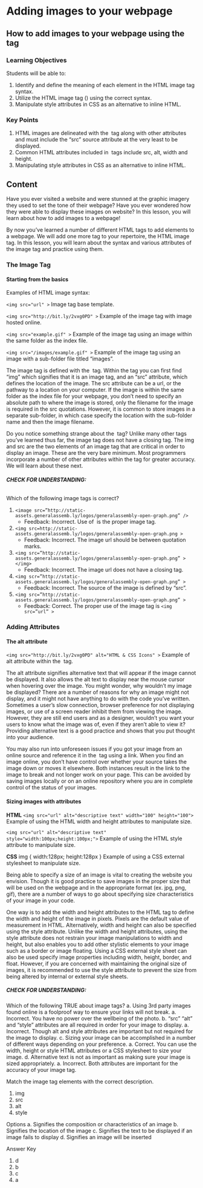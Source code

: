 # Adding images to your webpage

## How to add images to your webpage using the <img> tag

### Learning Objectives
Students will be able to:
1. Identify and define the meaning of each element in the HTML image tag syntax.
2. Utilize the HTML image tag (<img>) using the correct syntax.
3. Manipulate style attributes in CSS as an alternative to inline HTML.

### Key Points
1.	HTML images are delineated with the <img> tag along with other attributes and must include the “src” source attribute at the very least to be displayed.
2.	Common HTML attributes included in <img> tags include src, alt, width and height.
3.	Manipulating style attributes in CSS as an alternative to inline HTML.

## Content
Have you ever visited a website and were stunned at the graphic imagery they used to set the tone of their webpage? Have you ever wondered how they were able to display these images on website? In this lesson, you will learn about how to add images to a webpage! 

By now you’ve learned a number of different HTML tags to add elements to a webpage.  We will add one more tag to your repertoire, the HTML image tag. In this lesson, you will learn about the syntax and various attributes of the image tag and practice using them.

### The Image Tag
#### Starting from the basics

Examples of HTML image syntax:

`<img src="url" >`
Image tag base template.

`<img src="http://bit.ly/2vxg0PD" >`
Example of the image tag with image hosted online.

`<img src="example.gif" >`
Example of the image tag using an image within the same folder as the index file.

`<img src="/images/example.gif" >`
Example of the image tag using an image with a sub-folder file titled “images”.

The image tag is defined with the <img> tag. Within the tag you can first find “img” which signifies that it is an image tag, and an “src” attribute, which defines the location of the image. The src attribute can be a url, or the pathway to a location on your computer. If the image is within the same folder as the index file for your webpage, you don’t need to specify an absolute path to where the image is stored, only the filename for the image is required in the src quotations. However, it is common to store images in a separate sub-folder, in which case specify the location with the sub-folder name and then the image filename.

Do you notice something strange about the <img> tag? Unlike many other tags you’ve learned thus far, the image tag does not have a closing tag. The img and src are the two elements of an image tag that are critical in order to display an image. These are the very bare minimum. Most programmers incorporate a number of other attributes within the tag for greater accuracy. We will learn about these next.

###### **CHECK FOR UNDERSTANDING:** 
Which of the following image tags is correct?
1.	`<image src=”http://static-assets.generalassemb.ly/logos/generalassembly-open-graph.png” />`
	*	Feedback: Incorrect. Use of <img> is the proper image tag.
2.	`<img src=http://static-assets.generalassemb.ly/logos/generalassembly-open-graph.png >`
	*	Feedback: Incorrect. The image url should be between quotation marks.
3.	`<img src=”http://static-assets.generalassemb.ly/logos/generalassembly-open-graph.png” ></img>`
	*	Feedback: Incorrect. The image url does not have a closing tag.
4.	`<img scr=”http://static-assets.generalassemb.ly/logos/generalassembly-open-graph.png” >`
	* Feedback: Incorrect. The source of the image is defined by “src”.
5.	`<img src=”http://static-assets.generalassemb.ly/logos/generalassembly-open-graph.png” >`
	* Feedback: Correct. The proper use of the image tag is `<img src=”url” >`

### Adding Attributes
#### The alt attribute
`<img src="http://bit.ly/2vxg0PD" alt="HTML & CSS Icons" >`
Example of alt attribute within the <img> tag.

The alt attribute signifies alternative text that will appear if the image cannot be displayed. It also allows the alt text to display near the mouse cursor when hovering over the image. You might wonder, why wouldn’t my image be displayed? There are a number of reasons for why an image might not display, and it might not have anything to do with the code you’ve written. Sometimes a user’s slow connection, browser preference for not displaying images, or use of a screen reader inhibit them from viewing the image. However, they are still end users and as a designer, wouldn’t you want your users to know what the image was of, even if they aren’t able to view it? Providing alternative text is a good practice and shows that you put thought into your audience. 

You may also run into unforeseen issues if you got your image from an online source and reference it in the <img> tag using a link. When you find an image online, you don’t have control over whether your source takes the image down or moves it elsewhere. Both instances result in the link to the image to break and not longer work on your page. This can be avoided by saving images locally or on an online repository where you are in complete control of the status of your images.

#### Sizing images with attributes
**HTML**
`<img src="url" alt="descriptive text" width="100" height="100">`
Example of using the HTML width and height attributes to manipulate size.

`<img src="url" alt="descriptive text" style="width:100px;height:100px;">`
Example of using the HTML style attribute to manipulate size.

**CSS**
img {
  width:128px;
  height:128px
}
Example of using a CSS external stylesheet to manipulate size.

Being able to specify a size of an image is vital to creating the website you envision. Though it is good practice to save images in the proper size that will be used on the webpage and in the appropriate format (ex. jpg, png, gif), there are a number of ways to go about specifying size characteristics of your image in your code. 

One way is to add the width and height attributes to the HTML tag to define the width and height of the image in pixels. Pixels are the default value of measurement in HTML. Alternatively, width and height can also be specified using the style attribute. Unlike the width and height attributes, using the style attribute does not restrain your image manipulations to width and height, but also enables you to add other stylistic elements to your image such as a border or image floating. Using a CSS external style sheet can also be used specify image properties including width, height, border, and float. However, if you are concerned with maintaining the original size of images, it is recommended to use the style attribute to prevent the size from being altered by internal or external style sheets.

##### **CHECK FOR UNDERSTANDING:** 
Which of the following TRUE about image tags?
a.	Using 3rd party images found online is a foolproof way to ensure your links will not break.
a.	Incorrect. You have no power over the wellbeing of the photo.
b.	“src” “alt” and “style” attributes are all required in order for your image to display.
a.	Incorrect. Though alt and style attributes are important but not required for the image to display.
c.	Sizing your image can be accomplished in a number of different ways depending on your preference.
a.	Correct. You can use the width, height or style HTML attributes or a CSS stylesheet to size your image.
d.	Alternative text is not as important as making sure your image is sized appropriately. 
a.	Incorrect. Both attributes are important for the accuracy of your image tag.

Match the image tag elements with the correct description.
1.	img
2.	src
3.	alt
4.	style
 
Options
a.	Signifies the composition or characteristics of an image
b.	Signifies the location of the image
c.	Signifies the text to be displayed if an image fails to display
d.	Signifies an image will be inserted

Answer Key
1.	d
2.	b
3.	c
4.	a
